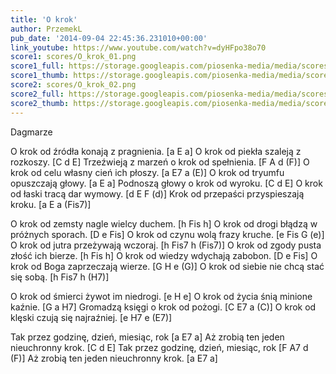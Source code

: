 ```yaml
---
title: 'O krok'
author: PrzemekL
pub_date: '2014-09-04 22:45:36.231010+00:00'
link_youtube: https://www.youtube.com/watch?v=dyHFpo38o70
score1: scores/O_krok_01.png
score1_full: https://storage.googleapis.com/piosenka-media/media/scores/O_krok_01.png
score1_thumb: https://storage.googleapis.com/piosenka-media/media/scores/O_krok_01.png.180x0_q85_upscale.jpg
score2: scores/O_krok_02.png
score2_full: https://storage.googleapis.com/piosenka-media/media/scores/O_krok_02.png
score2_thumb: https://storage.googleapis.com/piosenka-media/media/scores/O_krok_02.png.180x0_q85_upscale.jpg
---
```


Dagmarze

O krok od źródła konają z pragnienia. [a E a]
O krok od piekła szaleją z rozkoszy. [C d E]
Trzeźwieją z marzeń o krok od spełnienia. [F A d (F)]
O krok od celu własny cień ich płoszy. [a E7 a (E)]
O krok od tryumfu opuszczają głowy. [a E a]
Podnoszą głowy o krok od wyroku. [C d E]
O krok od łaski tracą dar wymowy. [d E F (d)]
Krok od przepaści przyspieszają kroku. [a E a (Fis7)]

O krok od zemsty nagle wielcy duchem. [h Fis h]
O krok od drogi błądzą w próżnych sporach. [D e Fis]
O krok od czynu wolą frazy kruche. [e Fis G (e)]
O krok od jutra przeżywają wczoraj. [h Fis7 h (Fis7)]
O krok od zgody pusta złość ich bierze. [h Fis h]
O krok od wiedzy wdychają zabobon. [D e Fis]
O krok od Boga zaprzeczają wierze. [G H e (G)]
O krok od siebie nie chcą stać się sobą. [h Fis7 h (H7)]

O krok od śmierci żywot im niedrogi. [e H e]
O krok od życia śnią minione kaźnie. [G a H7]
Gromadzą księgi o krok od pożogi. [C E7 a (C)]
O krok od klęski czują się najraźniej. [e H7 e (E7)]

Tak przez godzinę, dzień, miesiąc, rok [a E7 a]
Aż zrobią ten jeden nieuchronny krok. [C d E]
Tak przez godzinę, dzień, miesiąc, rok [F A7 d (F)]
Aż zrobią ten jeden nieuchronny krok. [a E7 a]